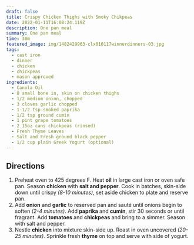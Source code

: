 ```yaml
---
draft: false
title: Crispy Chicken Thighs with Smoky Chikpeas
date: 2022-01-11T16:08:24.119Z
description: One pan meal
summary: One pan meal
time: 30m
featured_image: img/1482429963-clx010117winnerdinners-03.jpg
tags:
  - cast iron
  - dinner
  - chicken
  - chickpeas
  - mason approved
ingredients:
  - Canola Oil
  - 8 small bone in, skin on chicken thighs
  - 1/2 medium onion, chopped
  - 3 cloves garlic chopped
  - 1-1/2 tsp smoked paprika
  - 1/2 tsp ground cumin
  - 1 pint grape tomatoes
  - 2 15oz cans chickpeas (rinsed)
  - Fresh Thyme Leaves
  - Salt and Fresh ground black pepper
  - 1/2 cup plain Greek Yogurt (optional)
---
```

## Directions

1. Preheat oven to 425 degrees F. Heat **oil** in large cast iron or oven safe pan. Season **chicken** with **salt and pepper**. Cook in batches, skin-side down until crispy *(8-10 minutes)*, set aside chicken to plate and reserve pan.
2. Add **onion** and **garlic** to reserved pan and sauté until onions begin to soften *(2-4 minutes)*. Add **paprika** and **cumin**, stir 30 seconds or until fragrant. Add **tomatoes** and **chickpeas** and bring to a simmer. Season with salt and pepper.
3. Nestle **chicken** into mixture skin-side up. Roast in oven uncovered *(20-25 minutes)*. Sprinkle fresh **thyme** on top and serve with side of yogurt.